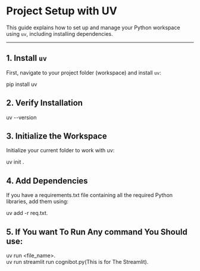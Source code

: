 # Project Setup with UV

This guide explains how to set up and manage your Python workspace using `uv`, including installing dependencies.

---

## 1. Install `uv`

First, navigate to your project folder (workspace) and install `uv`:

pip install uv

## 2. Verify Installation

uv --version


## 3. Initialize the Workspace

Initialize your current folder to work with uv:

uv init .

## 4. Add Dependencies

If you have a requirements.txt file containing all the required Python libraries, add them using:

uv add -r req.txt.



## 5. If You want To Run Any command You Should use:
uv run <file_name>.<br>
uv  run streamlit run cognibot.py(This is for The Streamlit).


